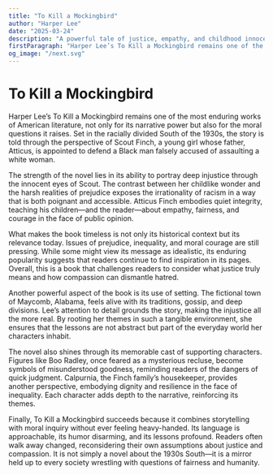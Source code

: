 ```yaml
---
title: "To Kill a Mockingbird"
author: "Harper Lee"
date: "2025-03-24"
description: "A powerful tale of justice, empathy, and childhood innocence in the South."
firstParagraph: "Harper Lee’s To Kill a Mockingbird remains one of the most enduring works of American literature, not only for its narrative power but also for the moral questions it raises. Set in the racially divided South of the 1930s, the story is told through the perspective of Scout Finch, a young girl whose father, Atticus, is appointed to defend a Black man falsely accused of assaulting a white woman."
og_image: "/next.svg"
---
```


# To Kill a Mockingbird

Harper Lee’s To Kill a Mockingbird remains one of the most enduring works of American literature, not only for its narrative power but also for the moral questions it raises. Set in the racially divided South of the 1930s, the story is told through the perspective of Scout Finch, a young girl whose father, Atticus, is appointed to defend a Black man falsely accused of assaulting a white woman.

The strength of the novel lies in its ability to portray deep injustice through the innocent eyes of Scout. The contrast between her childlike wonder and the harsh realities of prejudice exposes the irrationality of racism in a way that is both poignant and accessible. Atticus Finch embodies quiet integrity, teaching his children—and the reader—about empathy, fairness, and courage in the face of public opinion.

What makes the book timeless is not only its historical context but its relevance today. Issues of prejudice, inequality, and moral courage are still pressing. While some might view its message as idealistic, its enduring popularity suggests that readers continue to find inspiration in its pages. Overall, this is a book that challenges readers to consider what justice truly means and how compassion can dismantle hatred.

Another powerful aspect of the book is its use of setting. The fictional town of Maycomb, Alabama, feels alive with its traditions, gossip, and deep divisions. Lee’s attention to detail grounds the story, making the injustice all the more real. By rooting her themes in such a tangible environment, she ensures that the lessons are not abstract but part of the everyday world her characters inhabit.

The novel also shines through its memorable cast of supporting characters. Figures like Boo Radley, once feared as a mysterious recluse, become symbols of misunderstood goodness, reminding readers of the dangers of quick judgment. Calpurnia, the Finch family’s housekeeper, provides another perspective, embodying dignity and resilience in the face of inequality. Each character adds depth to the narrative, reinforcing its themes.

Finally, To Kill a Mockingbird succeeds because it combines storytelling with moral inquiry without ever feeling heavy-handed. Its language is approachable, its humor disarming, and its lessons profound. Readers often walk away changed, reconsidering their own assumptions about justice and compassion. It is not simply a novel about the 1930s South—it is a mirror held up to every society wrestling with questions of fairness and humanity.
